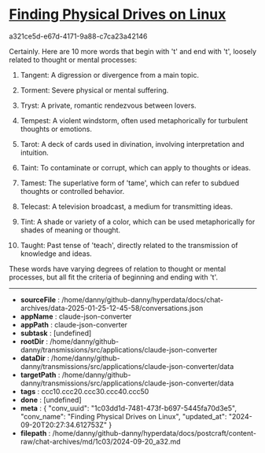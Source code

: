 # [Finding Physical Drives on Linux](https://claude.ai/chat/1c03dd1d-7481-473f-b697-5445fa70d3e5)

a321ce5d-e67d-4171-9a88-c7ca23a42146

 Certainly. Here are 10 more words that begin with 't' and end with 't', loosely related to thought or mental processes:

1. Tangent: A digression or divergence from a main topic.

2. Torment: Severe physical or mental suffering.

3. Tryst: A private, romantic rendezvous between lovers.

4. Tempest: A violent windstorm, often used metaphorically for turbulent thoughts or emotions.

5. Tarot: A deck of cards used in divination, involving interpretation and intuition.

6. Taint: To contaminate or corrupt, which can apply to thoughts or ideas.

7. Tamest: The superlative form of 'tame', which can refer to subdued thoughts or controlled behavior.

8. Telecast: A television broadcast, a medium for transmitting ideas.

9. Tint: A shade or variety of a color, which can be used metaphorically for shades of meaning or thought.

10. Taught: Past tense of 'teach', directly related to the transmission of knowledge and ideas.

These words have varying degrees of relation to thought or mental processes, but all fit the criteria of beginning and ending with 't'.

---

* **sourceFile** : /home/danny/github-danny/hyperdata/docs/chat-archives/data-2025-01-25-12-45-58/conversations.json
* **appName** : claude-json-converter
* **appPath** : claude-json-converter
* **subtask** : [undefined]
* **rootDir** : /home/danny/github-danny/transmissions/src/applications/claude-json-converter
* **dataDir** : /home/danny/github-danny/transmissions/src/applications/claude-json-converter/data
* **targetPath** : /home/danny/github-danny/transmissions/src/applications/claude-json-converter/data
* **tags** : ccc10.ccc20.ccc30.ccc40.ccc50
* **done** : [undefined]
* **meta** : {
  "conv_uuid": "1c03dd1d-7481-473f-b697-5445fa70d3e5",
  "conv_name": "Finding Physical Drives on Linux",
  "updated_at": "2024-09-20T20:27:34.612753Z"
}
* **filepath** : /home/danny/github-danny/hyperdata/docs/postcraft/content-raw/chat-archives/md/1c03/2024-09-20_a32.md